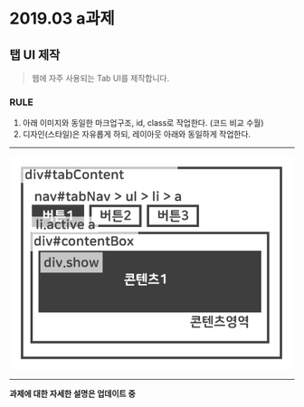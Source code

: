 # 2019.03 a과제
## 탭 UI 제작

> 웹에 자주 사용되는 Tab UI를 제작합니다.

### RULE
1. 아래 이미지와 동일한 마크업구조, id, class로 작업한다. (코드 비교 수월)
2. 디자인(스타일)은 자유롭게 하되, 레이아웃 아래와 동일하게 작업한다.

***

![계산기설명1](./201903a_.gif)  

***

__과제에 대한 자세한 설명은 업데이트 중__
  
